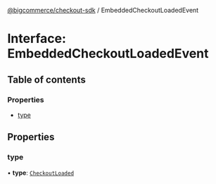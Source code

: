 [@bigcommerce/checkout-sdk](../README.md) / EmbeddedCheckoutLoadedEvent

# Interface: EmbeddedCheckoutLoadedEvent

## Table of contents

### Properties

- [type](EmbeddedCheckoutLoadedEvent.md#type)

## Properties

### type

• **type**: [`CheckoutLoaded`](../enums/EmbeddedCheckoutEventType.md#checkoutloaded)
